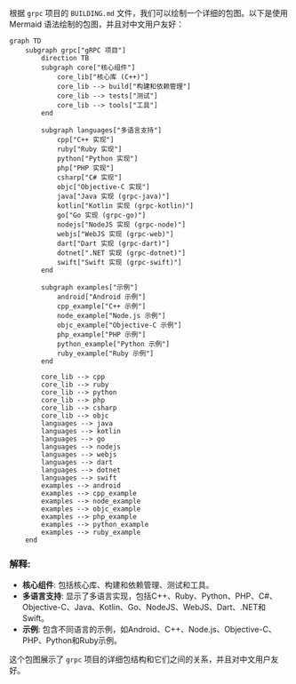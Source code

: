 根据 `grpc` 项目的 `BUILDING.md` 文件，我们可以绘制一个详细的包图。以下是使用 Mermaid 语法绘制的包图，并且对中文用户友好：

````mermaid
graph TD
    subgraph grpc["gRPC 项目"]
        direction TB
        subgraph core["核心组件"]
            core_lib["核心库 (C++)"]
            core_lib --> build["构建和依赖管理"]
            core_lib --> tests["测试"]
            core_lib --> tools["工具"]
        end
        
        subgraph languages["多语言支持"]
            cpp["C++ 实现"]
            ruby["Ruby 实现"]
            python["Python 实现"]
            php["PHP 实现"]
            csharp["C# 实现"]
            objc["Objective-C 实现"]
            java["Java 实现 (grpc-java)"]
            kotlin["Kotlin 实现 (grpc-kotlin)"]
            go["Go 实现 (grpc-go)"]
            nodejs["NodeJS 实现 (grpc-node)"]
            webjs["WebJS 实现 (grpc-web)"]
            dart["Dart 实现 (grpc-dart)"]
            dotnet[".NET 实现 (grpc-dotnet)"]
            swift["Swift 实现 (grpc-swift)"]
        end
        
        subgraph examples["示例"]
            android["Android 示例"]
            cpp_example["C++ 示例"]
            node_example["Node.js 示例"]
            objc_example["Objective-C 示例"]
            php_example["PHP 示例"]
            python_example["Python 示例"]
            ruby_example["Ruby 示例"]
        end
        
        core_lib --> cpp
        core_lib --> ruby
        core_lib --> python
        core_lib --> php
        core_lib --> csharp
        core_lib --> objc
        languages --> java
        languages --> kotlin
        languages --> go
        languages --> nodejs
        languages --> webjs
        languages --> dart
        languages --> dotnet
        languages --> swift
        examples --> android
        examples --> cpp_example
        examples --> node_example
        examples --> objc_example
        examples --> php_example
        examples --> python_example
        examples --> ruby_example
    end
````

### 解释:

- **核心组件**: 包括核心库、构建和依赖管理、测试和工具。
- **多语言支持**: 显示了多语言实现，包括C++、Ruby、Python、PHP、C#、Objective-C、Java、Kotlin、Go、NodeJS、WebJS、Dart、.NET和Swift。
- **示例**: 包含不同语言的示例，如Android、C++、Node.js、Objective-C、PHP、Python和Ruby示例。

这个包图展示了 `grpc` 项目的详细包结构和它们之间的关系，并且对中文用户友好。
